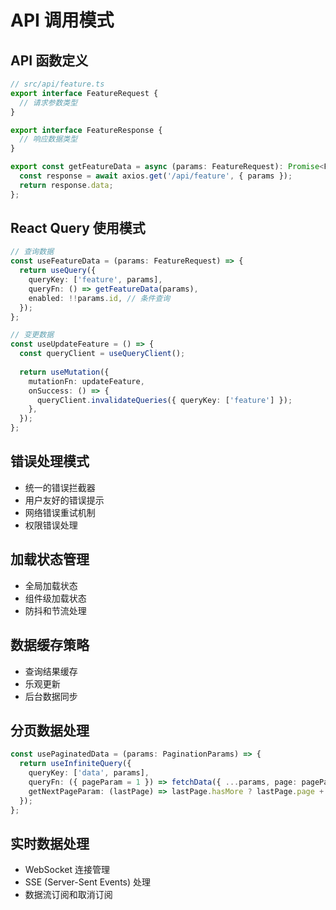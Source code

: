 # API 调用模式

## API 函数定义
```typescript
// src/api/feature.ts
export interface FeatureRequest {
  // 请求参数类型
}

export interface FeatureResponse {
  // 响应数据类型
}

export const getFeatureData = async (params: FeatureRequest): Promise<FeatureResponse> => {
  const response = await axios.get('/api/feature', { params });
  return response.data;
};
```

## React Query 使用模式
```typescript
// 查询数据
const useFeatureData = (params: FeatureRequest) => {
  return useQuery({
    queryKey: ['feature', params],
    queryFn: () => getFeatureData(params),
    enabled: !!params.id, // 条件查询
  });
};

// 变更数据
const useUpdateFeature = () => {
  const queryClient = useQueryClient();
  
  return useMutation({
    mutationFn: updateFeature,
    onSuccess: () => {
      queryClient.invalidateQueries({ queryKey: ['feature'] });
    },
  });
};
```

## 错误处理模式
- 统一的错误拦截器
- 用户友好的错误提示
- 网络错误重试机制
- 权限错误处理

## 加载状态管理
- 全局加载状态
- 组件级加载状态
- 防抖和节流处理

## 数据缓存策略
- 查询结果缓存
- 乐观更新
- 后台数据同步

## 分页数据处理
```typescript
const usePaginatedData = (params: PaginationParams) => {
  return useInfiniteQuery({
    queryKey: ['data', params],
    queryFn: ({ pageParam = 1 }) => fetchData({ ...params, page: pageParam }),
    getNextPageParam: (lastPage) => lastPage.hasMore ? lastPage.page + 1 : undefined,
  });
};
```

## 实时数据处理
- WebSocket 连接管理
- SSE (Server-Sent Events) 处理
- 数据流订阅和取消订阅